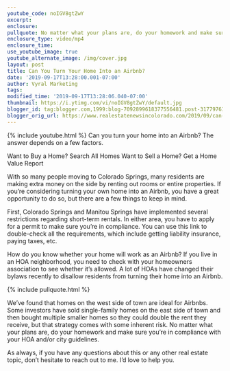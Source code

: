 ```yaml
---
youtube_code: noIGV8gtZwY
excerpt:
enclosure:
pullquote: No matter what your plans are, do your homework and make sure you’re in compliance with your HOA and/or city guidelines.
enclosure_type: video/mp4
enclosure_time:
use_youtube_image: true
youtube_alternate_image: /img/cover.jpg
layout: post
title: Can You Turn Your Home Into an Airbnb?
date: '2019-09-17T13:28:00.001-07:00'
author: Vyral Marketing
tags:
modified_time: '2019-09-17T13:28:06.040-07:00'
thumbnail: https://i.ytimg.com/vi/noIGV8gtZwY/default.jpg
blogger_id: tag:blogger.com,1999:blog-7092899618377556481.post-3177976173389481222
blogger_orig_url: https://www.realestatenewsincolorado.com/2019/09/can-you-turn-your-home-into-airbnb.html
---
```

{% include youtube.html %}
Can you turn your home into an Airbnb? The answer depends on a few factors.

Want to Buy a Home? Search All Homes
Want to Sell a Home? Get a Home Value Report

With so many people moving to Colorado Springs, many residents are making extra money on the side by renting out rooms or entire properties. If you’re considering turning your own home into an Airbnb, you have a great opportunity to do so, but there are a few things to keep in mind.

First, Colorado Springs and Manitou Springs have implemented several restrictions regarding short-term rentals. In either area, you have to apply for a permit to make sure you’re in compliance. You can use this link to double-check all the requirements, which include getting liability insurance, paying taxes, etc.

How do you know whether your home will work as an Airbnb? If you live in an HOA neighborhood, you need to check with your homeowners association to see whether it’s allowed. A lot of HOAs have changed their bylaws recently to disallow residents from turning their home into an Airbnb.

{% include pullquote.html %}

We’ve found that homes on the west side of town are ideal for Airbnbs. Some investors have sold single-family homes on the east side of town and then bought multiple smaller homes so they could double the rent they receive, but that strategy comes with some inherent risk. No matter what your plans are, do your homework and make sure you’re in compliance with your HOA and/or city guidelines.

As always, if you have any questions about this or any other real estate topic, don’t hesitate to reach out to me. I’d love to help you.
